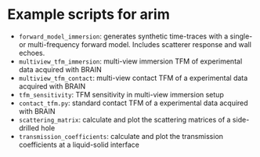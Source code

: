 Example scripts for arim
========================

- ``forward_model_immersion``: generates synthetic time-traces with a single- or multi-frequency forward model. Includes scatterer response and wall echoes.
- ``multiview_tfm_immersion``: multi-view immersion TFM of experimental data acquired with BRAIN
- ``multiview_tfm_contact``: multi-view contact TFM of a experimental data acquired with BRAIN
- ``tfm_sensitivity``: TFM sensitivity in multi-view immersion setup
- ``contact_tfm.py``: standard contact TFM of a experimental data acquired with BRAIN
- ``scattering_matrix``: calculate and plot the scattering matrices of a side-drilled hole
- ``transmission_coefficients``: calculate and plot the transmission coefficients at a liquid-solid interface
